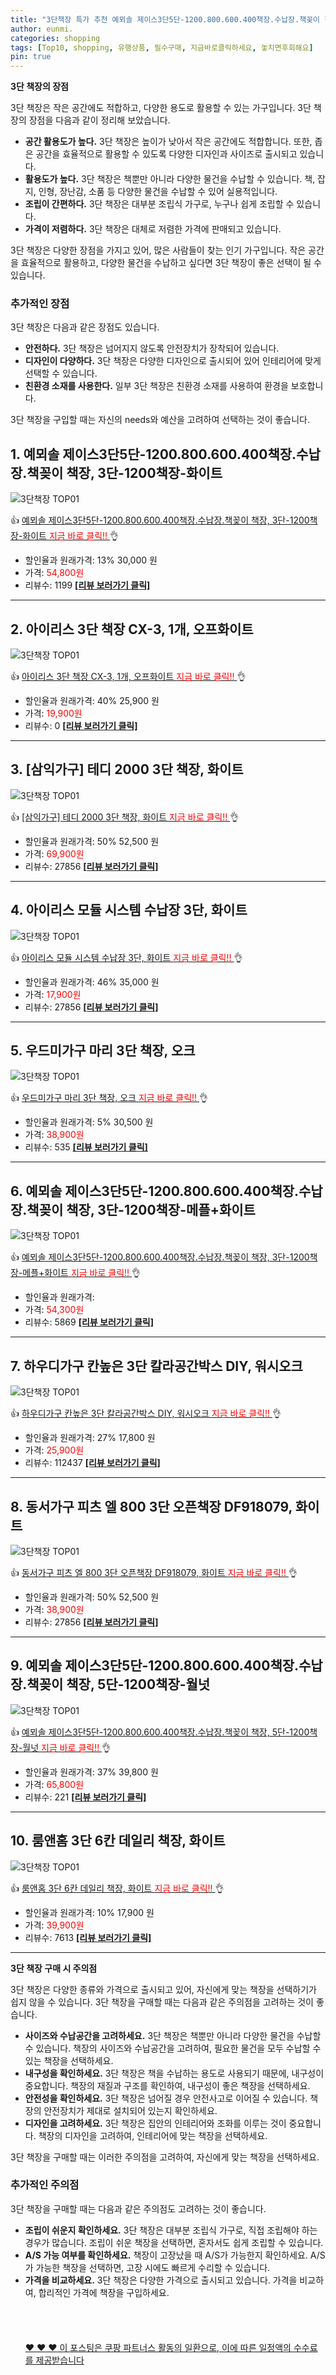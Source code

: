 ```yaml
---
title: "3단책장 특가 추천 예뫼솔 제이스3단5단-1200.800.600.400책장.수납장.책꽂이 책장, 3단-1200책장-화이트 비교 장점"
author: eunmi.
categories: shopping
tags: [Top10, shopping, 유행상품, 필수구매, 지금바로클릭하세요, 놓치면후회해요]
pin: true
---
```

**3단 책장의 장점**

3단 책장은 작은 공간에도 적합하고, 다양한 용도로 활용할 수 있는 가구입니다. 3단 책장의 장점을 다음과 같이 정리해 보았습니다.

* **공간 활용도가 높다.** 3단 책장은 높이가 낮아서 작은 공간에도 적합합니다. 또한, 좁은 공간을 효율적으로 활용할 수 있도록 다양한 디자인과 사이즈로 출시되고 있습니다.
* **활용도가 높다.** 3단 책장은 책뿐만 아니라 다양한 물건을 수납할 수 있습니다. 책, 잡지, 인형, 장난감, 소품 등 다양한 물건을 수납할 수 있어 실용적입니다.
* **조립이 간편하다.** 3단 책장은 대부분 조립식 가구로, 누구나 쉽게 조립할 수 있습니다.
* **가격이 저렴하다.** 3단 책장은 대체로 저렴한 가격에 판매되고 있습니다.

3단 책장은 다양한 장점을 가지고 있어, 많은 사람들이 찾는 인기 가구입니다. 작은 공간을 효율적으로 활용하고, 다양한 물건을 수납하고 싶다면 3단 책장이 좋은 선택이 될 수 있습니다.

### 추가적인 장점

3단 책장은 다음과 같은 장점도 있습니다.

* **안전하다.** 3단 책장은 넘어지지 않도록 안전장치가 장착되어 있습니다.
* **디자인이 다양하다.** 3단 책장은 다양한 디자인으로 출시되어 있어 인테리어에 맞게 선택할 수 있습니다.
* **친환경 소재를 사용한다.** 일부 3단 책장은 친환경 소재를 사용하여 환경을 보호합니다.

3단 책장을 구입할 때는 자신의 needs와 예산을 고려하여 선택하는 것이 좋습니다.

   

## 1. 예뫼솔 제이스3단5단-1200.800.600.400책장.수납장.책꽂이 책장, 3단-1200책장-화이트

![3단책장 TOP01](https://thumbnail9.coupangcdn.com/thumbnails/remote/230x230ex/image/vendor_inventory/6c84/8a8c02694e30582868a53936695be722f45697760220576ff2f32bd3dfe8.jpg)


👍 [예뫼솔 제이스3단5단-1200.800.600.400책장.수납장.책꽂이 책장, 3단-1200책장-화이트 <font color=red> 지금 바로 클릭!! </font> ](https://link.coupang.com/re/AFFSDP?lptag=AF3617701&subid=GithubCoopas&pageKey=321749338&traceid=V0-153&itemId=1030077388&vendorItemId=5477732544) 👌 


- 할인율과 원래가격: 13%  30,000   원
- 가격: <span style='color:red'>54,800원</span>
- 리뷰수: 1199  [**[리뷰 보러가기 클릭]**](https://link.coupang.com/re/AFFSDP?lptag=AF3617701&subid=GithubCoopas&pageKey=321749338&traceid=V0-153&itemId=1030077388&vendorItemId=5477732544)

---


   

## 2. 아이리스 3단 책장 CX-3, 1개, 오프화이트

![3단책장 TOP01](https://thumbnail6.coupangcdn.com/thumbnails/remote/230x230ex/image/retail/images/2970578052242417-5c966b91-8a3c-484e-b96e-cc913fc49c87.jpg)


👍 [아이리스 3단 책장 CX-3, 1개, 오프화이트 <font color=red> 지금 바로 클릭!! </font> ](https://link.coupang.com/re/AFFSDP?lptag=AF3617701&subid=GithubCoopas&pageKey=19416709&traceid=V0-153&itemId=77925162&vendorItemId=73245825886) 👌 


- 할인율과 원래가격: 40%  25,900   원
- 가격: <span style='color:red'>19,900원</span>
- 리뷰수: 0  [**[리뷰 보러가기 클릭]**](https://link.coupang.com/re/AFFSDP?lptag=AF3617701&subid=GithubCoopas&pageKey=19416709&traceid=V0-153&itemId=77925162&vendorItemId=73245825886)

---


   

## 3. [삼익가구] 테디 2000 3단 책장, 화이트

![3단책장 TOP01](https://thumbnail9.coupangcdn.com/thumbnails/remote/230x230ex/image/vendor_inventory/53c9/29f4c44dcc85c133c34b627a0cb80e370a71614d9232d855556123a5ceac.jpg)


👍 [[삼익가구] 테디 2000 3단 책장, 화이트 <font color=red> 지금 바로 클릭!! </font> ](https://link.coupang.com/re/AFFSDP?lptag=AF3617701&subid=GithubCoopas&pageKey=1152612546&traceid=V0-153&itemId=2127375563&vendorItemId=70125938599) 👌 


- 할인율과 원래가격: 50%  52,500   원
- 가격: <span style='color:red'>69,900원</span>
- 리뷰수: 27856  [**[리뷰 보러가기 클릭]**](https://link.coupang.com/re/AFFSDP?lptag=AF3617701&subid=GithubCoopas&pageKey=1152612546&traceid=V0-153&itemId=2127375563&vendorItemId=70125938599)

---


   

## 4. 아이리스 모듈 시스템 수납장 3단, 화이트

![3단책장 TOP01](https://thumbnail7.coupangcdn.com/thumbnails/remote/230x230ex/image/retail/images/3487498396431412-90dc71cf-0b9c-48ee-8223-a42fbeff6ff2.jpg)


👍 [아이리스 모듈 시스템 수납장 3단, 화이트 <font color=red> 지금 바로 클릭!! </font> ](https://link.coupang.com/re/AFFSDP?lptag=AF3617701&subid=GithubCoopas&pageKey=59518360&traceid=V0-153&itemId=205279393&vendorItemId=3486948424) 👌 


- 할인율과 원래가격: 46%  35,000   원
- 가격: <span style='color:red'>17,900원</span>
- 리뷰수: 27856  [**[리뷰 보러가기 클릭]**](https://link.coupang.com/re/AFFSDP?lptag=AF3617701&subid=GithubCoopas&pageKey=59518360&traceid=V0-153&itemId=205279393&vendorItemId=3486948424)

---


   

## 5. 우드미가구 마리 3단 책장, 오크

![3단책장 TOP01](https://thumbnail9.coupangcdn.com/thumbnails/remote/230x230ex/image/retail/images/2022/11/18/13/0/e438fdb2-dc5a-4a18-9517-4a1dbb33a477.jpg)


👍 [우드미가구 마리 3단 책장, 오크 <font color=red> 지금 바로 클릭!! </font> ](https://link.coupang.com/re/AFFSDP?lptag=AF3617701&subid=GithubCoopas&pageKey=6942065832&traceid=V0-153&itemId=16837698520&vendorItemId=84017003868) 👌 


- 할인율과 원래가격: 5%  30,500   원
- 가격: <span style='color:red'>38,900원</span>
- 리뷰수: 535  [**[리뷰 보러가기 클릭]**](https://link.coupang.com/re/AFFSDP?lptag=AF3617701&subid=GithubCoopas&pageKey=6942065832&traceid=V0-153&itemId=16837698520&vendorItemId=84017003868)

---


   

## 6. 예뫼솔 제이스3단5단-1200.800.600.400책장.수납장.책꽂이 책장, 3단-1200책장-메플+화이트

![3단책장 TOP01](https://thumbnail9.coupangcdn.com/thumbnails/remote/230x230ex/image/vendor_inventory/images/2019/01/22/18/2/fa36ec1e-86c1-438a-9661-aa28c3527523.jpg)


👍 [예뫼솔 제이스3단5단-1200.800.600.400책장.수납장.책꽂이 책장, 3단-1200책장-메플+화이트 <font color=red> 지금 바로 클릭!! </font> ](https://link.coupang.com/re/AFFSDP?lptag=AF3617701&subid=GithubCoopas&pageKey=179076849&traceid=V0-153&itemId=512928142&vendorItemId=5477732642) 👌 


- 할인율과 원래가격: 
- 가격: <span style='color:red'>54,300원</span>
- 리뷰수: 5869  [**[리뷰 보러가기 클릭]**](https://link.coupang.com/re/AFFSDP?lptag=AF3617701&subid=GithubCoopas&pageKey=179076849&traceid=V0-153&itemId=512928142&vendorItemId=5477732642)

---


   

## 7. 하우디가구 칸높은 3단 칼라공간박스 DIY, 워시오크

![3단책장 TOP01](https://thumbnail8.coupangcdn.com/thumbnails/remote/230x230ex/image/retail/images/2018/07/13/15/6/584f6aa6-5a26-40cd-abaa-6599f8d24dec.jpg)


👍 [하우디가구 칸높은 3단 칼라공간박스 DIY, 워시오크 <font color=red> 지금 바로 클릭!! </font> ](https://link.coupang.com/re/AFFSDP?lptag=AF3617701&subid=GithubCoopas&pageKey=25860539&traceid=V0-153&itemId=100629389&vendorItemId=3818265790) 👌 


- 할인율과 원래가격: 27%  17,800   원
- 가격: <span style='color:red'>25,900원</span>
- 리뷰수: 112437  [**[리뷰 보러가기 클릭]**](https://link.coupang.com/re/AFFSDP?lptag=AF3617701&subid=GithubCoopas&pageKey=25860539&traceid=V0-153&itemId=100629389&vendorItemId=3818265790)

---


   

## 8. 동서가구 피츠 엘 800 3단 오픈책장 DF918079, 화이트

![3단책장 TOP01](https://thumbnail6.coupangcdn.com/thumbnails/remote/230x230ex/image/vendor_inventory/8409/6b5ca02bb5d71c5cb8357798d23525602cfe78659a40616b33151b575688.jpg)


👍 [동서가구 피츠 엘 800 3단 오픈책장 DF918079, 화이트 <font color=red> 지금 바로 클릭!! </font> ](https://link.coupang.com/re/AFFSDP?lptag=AF3617701&subid=GithubCoopas&pageKey=6613007766&traceid=V0-153&itemId=15003181025&vendorItemId=82226026020) 👌 


- 할인율과 원래가격: 50%  52,500   원
- 가격: <span style='color:red'>38,900원</span>
- 리뷰수: 27856  [**[리뷰 보러가기 클릭]**](https://link.coupang.com/re/AFFSDP?lptag=AF3617701&subid=GithubCoopas&pageKey=6613007766&traceid=V0-153&itemId=15003181025&vendorItemId=82226026020)

---


   

## 9. 예뫼솔 제이스3단5단-1200.800.600.400책장.수납장.책꽂이 책장, 5단-1200책장-월넛

![3단책장 TOP01](https://thumbnail7.coupangcdn.com/thumbnails/remote/230x230ex/image/vendor_inventory/images/2019/03/22/9/0/8a44d948-c2f3-4dac-8627-2a191759764e.jpg)


👍 [예뫼솔 제이스3단5단-1200.800.600.400책장.수납장.책꽂이 책장, 5단-1200책장-월넛 <font color=red> 지금 바로 클릭!! </font> ](https://link.coupang.com/re/AFFSDP?lptag=AF3617701&subid=GithubCoopas&pageKey=321749338&traceid=V0-153&itemId=1030077648&vendorItemId=5477733165) 👌 


- 할인율과 원래가격: 37%  39,800   원
- 가격: <span style='color:red'>65,800원</span>
- 리뷰수: 221  [**[리뷰 보러가기 클릭]**](https://link.coupang.com/re/AFFSDP?lptag=AF3617701&subid=GithubCoopas&pageKey=321749338&traceid=V0-153&itemId=1030077648&vendorItemId=5477733165)

---


   

## 10. 룸앤홈 3단 6칸 데일리 책장, 화이트

![3단책장 TOP01](https://thumbnail7.coupangcdn.com/thumbnails/remote/230x230ex/image/retail/images/2020/04/09/14/7/70710597-e2d6-451a-8305-07995e2fde62.jpg)


👍 [룸앤홈 3단 6칸 데일리 책장, 화이트 <font color=red> 지금 바로 클릭!! </font> ](https://link.coupang.com/re/AFFSDP?lptag=AF3617701&subid=GithubCoopas&pageKey=1444591813&traceid=V0-153&itemId=2489543555&vendorItemId=70482765730) 👌 


- 할인율과 원래가격: 10%  17,900   원
- 가격: <span style='color:red'>39,900원</span>
- 리뷰수: 7613  [**[리뷰 보러가기 클릭]**](https://link.coupang.com/re/AFFSDP?lptag=AF3617701&subid=GithubCoopas&pageKey=1444591813&traceid=V0-153&itemId=2489543555&vendorItemId=70482765730)

---
**3단 책장 구매 시 주의점**

3단 책장은 다양한 종류와 가격으로 출시되고 있어, 자신에게 맞는 책장을 선택하기가 쉽지 않을 수 있습니다. 3단 책장을 구매할 때는 다음과 같은 주의점을 고려하는 것이 좋습니다.

* **사이즈와 수납공간을 고려하세요.** 3단 책장은 책뿐만 아니라 다양한 물건을 수납할 수 있습니다. 책장의 사이즈와 수납공간을 고려하여, 필요한 물건을 모두 수납할 수 있는 책장을 선택하세요.
* **내구성을 확인하세요.** 3단 책장은 책을 수납하는 용도로 사용되기 때문에, 내구성이 중요합니다. 책장의 재질과 구조를 확인하여, 내구성이 좋은 책장을 선택하세요.
* **안전성을 확인하세요.** 3단 책장은 넘어질 경우 안전사고로 이어질 수 있습니다. 책장의 안전장치가 제대로 설치되어 있는지 확인하세요.
* **디자인을 고려하세요.** 3단 책장은 집안의 인테리어와 조화를 이루는 것이 중요합니다. 책장의 디자인을 고려하여, 인테리어에 맞는 책장을 선택하세요.

3단 책장을 구매할 때는 이러한 주의점을 고려하여, 자신에게 맞는 책장을 선택하세요.

### 추가적인 주의점

3단 책장을 구매할 때는 다음과 같은 주의점도 고려하는 것이 좋습니다.

* **조립이 쉬운지 확인하세요.** 3단 책장은 대부분 조립식 가구로, 직접 조립해야 하는 경우가 많습니다. 조립이 쉬운 책장을 선택하면, 혼자서도 쉽게 조립할 수 있습니다.
* **A/S 가능 여부를 확인하세요.** 책장이 고장났을 때 A/S가 가능한지 확인하세요. A/S가 가능한 책장을 선택하면, 고장 시에도 빠르게 수리할 수 있습니다.
* **가격을 비교하세요.** 3단 책장은 다양한 가격으로 출시되고 있습니다. 가격을 비교하여, 합리적인 가격에 책장을 구입하세요.<br><br><br><br><br> [ ❤ ❤ ❤ 이 포스팅은 쿠팡 파트너스 활동의 일환으로, 이에 따른 일정액의 수수료를 제공받습니다](https://link.coupang.com/a/bcEFyh)